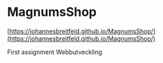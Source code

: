 # MagnumsShop
[https://johannesbreitfeld.github.io/MagnumsShop/](https://johannesbreitfeld.github.io/MagnumsShop/)
   
   First assignment Webbutveckling
